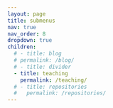 ```yaml
---
layout: page
title: submenus
nav: true
nav_order: 8
dropdown: true
children:
  # - title: blog
  # permalink: /blog/
  # - title: divider
  - title: teaching
    permalink: /teaching/
  # - title: repositories
  #   permalink: /repositories/
---
```

